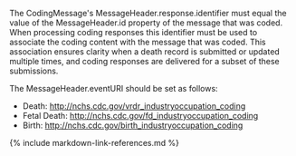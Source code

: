 
The CodingMessage's MessageHeader.response.identifier must equal the value of the MessageHeader.id property of the message that was coded. When processing coding responses this identifier must be used to associate the coding content with the message that was coded. This association ensures clarity when a death record is submitted or updated multiple times, and coding responses are delivered for a subset of these submissions.

The MessageHeader.eventURI should be set as follows:
* Death: http://nchs.cdc.gov/vrdr_industryoccupation_coding
* Fetal Death: http://nchs.cdc.gov/fd_industryoccupation_coding
* Birth: http://nchs.cdc.gov/birth_industryoccupation_coding

{% include markdown-link-references.md %}